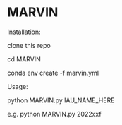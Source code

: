 # MARVIN

Installation:

clone this repo

cd MARVIN

conda env create -f marvin.yml

Usage:

python MARVIN.py IAU_NAME_HERE 

e.g. python MARVIN.py 2022xxf

